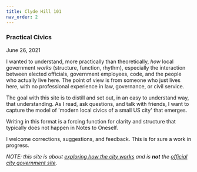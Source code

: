 ```yaml
---
title: Clyde Hill 101
nav_order: 2
---
```


### Practical Civics 
June 26, 2021

I wanted to understand, more practically than theoretically, _how_ local government _works_ (structure, function, rhythm), especially the interaction between elected officials, government employees, code, and the people who actually live here. The point of view is from someone who just lives here, with no professional experience in law, governance, or civil service. 

The goal with this site is to distill and set out, in an easy to understand way, that understanding. As I read, ask questions, and talk with friends, I want to capture the model of 'modern local civics of a small US city' that emerges.

Writing in this format is a forcing function for clarity and structure that typically does not happen in Notes to Oneself. 

I welcome corrections, suggestions, and feedback. This is for sure a work in progress. 

_NOTE: this site is about [exploring how the city works](about.html) and is **not** the [official city government site](https://clydehill.org)._

